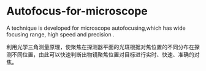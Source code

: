 # Autofocus-for-microscope
 A technique is developed for microscope autofocusing,which has wide focusing range, high speed and precision .

 利用光学三角测量原理，使聚焦在探测器平面的光斑根据对焦位置的不同分布在探测不同位置，由此可以快速判断出物镜聚焦位置对目标进行实时、快速、准确的对焦。
